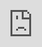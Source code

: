 ```yaml
---
layout: post
date:   2022-05-06
image: "/conflict_urbanism_sp2022/images/RLogo.png"
title:  "Riding Through the Advertising Landscapes of NYC"
author: "Hilary Ho, Sarah Abdallah, Moses Narayan Levich"
---
```


> “...production has been outsourced, value is produced virtually, infrastructures lie in computer protocols, and the forms of capture engineered into social media platforms, such as facebook and google. In this economy the regulation of attention is central to the production value” (Larkin, 2013, p. 339).

#### Infrastructure, Infrapolitics, and the Subway  


In *The Politics and Poetics of Infrastructure*, Brian Larkin invites a discussion of media as infrastructure in the digital age. A single definition that encircles everything we think of as *infrastructure* is elusive. It is at first the system of “...built networks that facilitate the flow of goods, people, or ideas and allow for exchange over space” (p. 328). Infrastructure also takes on more abstract qualities. From technical and physical systems to the, in Larkin’s words, “fetish-like” aspects and forms of desire and fantasy imbued in them, infrastructure makes up a significant portion of the structures we encounter and inhabit in modern daily life.

Within New York City’s subway system, the rider is a captive audience to a stream of communications competing for their valuable attention. As the subway’s physical infrastructure facilitates the movement of people and their goods around the city, its informational infrastructure delivers messages from institutional, state, and corporate actors directly to the rider through posters and an increasing number of digital displays.

![PhotoCollage](/conflict_urbanism_sp2022/images/RSubwayAds_IntroPhotoCollage.jpg)

James C. Scott coined the term *infrapolitics* to describe informal networks of communication and resistance, often carried out anonymously (2012, p. 1). The subways are a site of historical conflict between formalized communications and their informal, infrapolitical counterparts. Most advertising on the subway is state-sanctioned–a blend of public notices and corporate messages. New York City subway ads in particular are infamous for provocation, testing the boundaries of what is socially acceptable. In content, medium, and style, they reflect their time and place, and the attitudes of the society by which they are sanctioned and curated. Forms of non-sanctioned, infrapolitical communication on the subway have become more anonymous and uncommon since the heyday of graffiti and “subway writing” in the 1970s and early 1980s. The Giuliani administration waged a war on graffiti as part of its broken-windows policing tactics. Graffiti and other forms of resistance and subversion are more subtle than ever, and most of what the rider sees is carefully curated by the state.

#### Project Goals  


We set out to explore and document what riders of the R train encounter throughout the cars and stations of the line. The R train travels through three boroughs representing a diverse transect of New York City, including demographically distinct neighborhoods from Flushing to Midtown to Bay Ridge. Since advertisements are updated relatively frequently, our data represents a snapshot in time, with data collection having occurred during late winter of 2022. Our exploration resulted in the creation of a dataset and a collection of photos, which we later examined in detail.

In documenting these advertising typologies, we hope to identify larger patterns regarding the relationship between subway advertising and underlying socioeconomic characteristics by neighborhood. Advertisers choose their target demographics carefully. Can we find trends in what is being communicated to whom, and where? What are the irregularities, informal ads, vandalism, and infrapolitical communications? Are they forms of resistance?   

#### Data Collection


We visited every stop on the R Line from end-to-end and noted down the advertisements that we saw. From there, we compiled all our information into an spreadsheet, where each row represents an ad we saw. In total, we documented over 200 ads across the line.

![RSubwayAds_Spreadsheet](/conflict_urbanism_sp2022/images/RSubwayAds_Spreadsheet.png)


From there, we categorized our data into advertising typologies by:
- Ad medium: Whether the ad was shown on a digital or print platform
- Sector: Was the ad sponsor a private, public, or nonprofit organization
- Product Type: What "product" was the ad trying to sell? E.g. a service, mobile application, infomercial
- Subcategory of Product Type: A more zoomed-in version of the product type. E.g. Within the mobile application product type, there might be food delivery apps and productivity apps
- Organization: What was the specific company sponsoring the ad


Establishing these typologies of ads allowed us to conduct further analysis of the dataset we created.


![RSubwayAd_TypologyChart](/conflict_urbanism_sp2022/images/RSubwayAd_TypologyChart.png)


Click each station below in the interactive map to see the ridership number (measured in terms of entries across the entire year in 2021), the gentrification index of the area within a 10-minute walk of the subway entrance, and photos of the ads that we encountered in that particular subway station.


<div class="iframe-column">
 <iframe src="https://levichm.github.io/Conflict_R_Stops" style="position:absolute;top:0;left:0;width:100%;height:100%;" frameborder="0">
 </iframe>
</div>

![Legend](/conflict_urbanism_sp2022/images/2_MTA_Legend.jpg)

#### Analysis


Looking at the overall product types advertised across the R, most of the ads displayed have to do with selling a physical product and sharing important information through infomercials.

![ProductTypeChart](/conflict_urbanism_sp2022/images/RSubwayAds_ProductTypeChart.png)

Zooming into specific subcategories of what we were advertised along the subway line, the vast majority of ads we saw related to the new OMNY service promotion by the MTA followed by NYC COVID notices.

![SubcategoriesChart](/conflict_urbanism_sp2022/images/RSubwayAds_SubcategoriesChart.png)

When we look at information around specific organizations behind the R line ads, it is not surprising that MTA tops the list given the high proportion of informercials and OMNY ads that make up our dataset. This makes sense both given the history of the NYC subway system being "sanitized" for commuters over time as well as the fact that subway advertising has become one way of COVID-related information dissemination for commuters during the pandemic.

![OrgCountsGraph](/conflict_urbanism_sp2022/images/RSubwayAds_OrgCounts.png)

With these broader trends in mind, we wanted to see if the ads at individual stations followed this larger pattern where infomercials and physical product advertising featured most prominently in the mix of subway advertising. Interestingly, the tree map below which breaks down the product types advertised within individual stations across the R shows notable patterns in the mix of ads shown depending on where along the R a commuter might be. More importantly, not every station follows the larger R Line trend of infomercials and physical products dominating the specific station's advertising landscape.

![RSubwayAds_TreeMap](/conflict_urbanism_sp2022/images/RSubwayAds_TreeMap.png)

#### Case Studies


**46th Street, Queens**

**Subway Entries**: 232M / Year (2021)
**Gentrification Score**: 0.17 (Relatively High)

![46thStQNS](/conflict_urbanism_sp2022/images/RSubwayAds_QN_46St.gif)

Infomercials and physical products do not dominate the station advertising at 46th St. The station features a relatively high number of recruitment ads for various serivce-oriented organizations, as well as web-based productivity applications, and public art (specifically promoting Midtown Manhattan). This station also boasts extremely high ridership and a relatively high gentrification index score compared to the rest of the R line, which might explain the presence of these more up-to-date, app-based ads compared to the generally outdated ads we noticed in Queens.

**Whitehall St, Manhattan**

**Subway Entries**: 2.9M / Year (2021)
**Gentrification Score**: -0.34 (Relatively Low)

![46thStQNS](/conflict_urbanism_sp2022/images/RSubwayAds_MN_WhitehallSt.gif)

Whitehall St was one of only two stations on the R Line where we noticed web-based application ads specifically for artificial intelligence and privacy platforms. This may be due to the commercial, office-going population based in the Financial District where the station is located.

**Bay Ridge, Brooklyn**

**Subway Entries**: 0.8M / Year (2021)
**Gentrification Score**: -0.11 (Low)

![BayRidgeBK](/conflict_urbanism_sp2022/images/RSubwayAds_emptyads-01.png)

One of the most surprising things we noted during our data collection was that this station, the start/end of the R in Brooklyn, had no advertising at all. The station's low gentrification index score and low ridership may explain the lack of advertising at this stop, even subway infomercials. One other reason for this might be that some stations on this end of the R were recently renovated. This station is also where we saw moments of non-sanctioned, infrapolitical friction and communication—where informally-made social distancing platform markers mimicking the style of MTA's official pandemic-related signage (the photo collage at the top of the page) had been vandalised.

#### Conclusion


While there are clear overarching patterns in subway ads across the R line, zooming into specific stations tells another story. Subway ads are tailored to their specific commuting audiences and we saw subtle changes in advertised products with increased ridership and higher scores on the gentrification index. For example, apps (specifically for food delivery, productivity, and information privacy) tended to be advertised in areas with higher ridership and higher gentrification. And as stations like Bay Ridge proves, lower ridership and lower gentrification stations tended to see fewer ads—with more of them being informercials by public agencies like the MTA—or sometimes none at all.

This project aimed to capture the landscape of advertising in just one moment in time and on one subway line in NYC. Further research can consider comparing advertising across several lines to explore the infrapolitical tensions and communications between subway advertising and commuters. 

#### Bibliography


Larkin, Brian. The Politics and Poetics of Infrastructure. Annual Review of Anthropology 42, p. 327-343. 2013.

Scott, James C. Infrapolitics and Mobilizations: A Response. Revue Française d'études Américaines 1 no. 131, p. 112-117. 2012.

#### Data


Johnson, Glen. Gentrification Index for NYC (Excel). Harvard Dataverse. https://doi.org/10.7910/DVN/O56ZMB. 2020.

NYC Dept. of City Planning. Borough Boundaries (Shapefile). 2016.

NYC Dept. of City Planning. LION (Shapefile). 2022.
